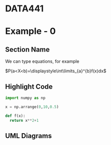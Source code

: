 # DATA441

# Example - 0

## Section Name

We can type equations, for example

$P(a<X<b)=\displaystyle\int\limits_{a}^{b}f(x)dx$

## Highlight Code

```python
import numpy as np

x = np.arrange(0,10,0.5)

def f(x):
  return x**2+1
```

## UML Diagrams





